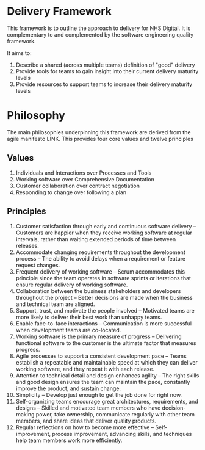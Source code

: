 # Delivery Framework
This framework is to outline the approach to delivery for NHS Digital.  It is complementary to and complemented by the software engineering quality framework.

It aims to:
1. Describe a shared (across multiple teams) definition of "good" delivery
2. Provide tools for teams to gain insight into their current delivery maturity levels
3. Provide resources to support teams to increase their delivery maturity levels

# Philosophy
The main philosophies underpinning this framework are derived from the agile manifesto LINK.  This provides four core values and twelve principles

## Values
1. Individuals and Interactions over Processes and Tools
2. Working software over Comprehensive Documentation
3. Customer collaboration over contract negotiation
4. Responding to change over following a plan

## Principles
1. Customer satisfaction through early and continuous software delivery – Customers are happier when they receive working software at regular intervals, rather than waiting extended periods of time between releases.
2. Accommodate changing requirements throughout the development process – The ability to avoid delays when a requirement or feature request changes.
3. Frequent delivery of working software – Scrum accommodates this principle since the team operates in software sprints or iterations that ensure regular delivery of working software.
4. Collaboration between the business stakeholders and developers throughout the project – Better decisions are made when the business and technical team are aligned.
5. Support, trust, and motivate the people involved – Motivated teams are more likely to deliver their best work than unhappy teams.
6. Enable face-to-face interactions – Communication is more successful when development teams are co-located.
7. Working software is the primary measure of progress – Delivering functional software to the customer is the ultimate factor that measures progress.
8. Agile processes to support a consistent development pace – Teams establish a repeatable and maintainable speed at which they can deliver working software, and they repeat it with each release.
9. Attention to technical detail and design enhances agility – The right skills and good design ensures the team can maintain the pace, constantly improve the product, and sustain change.
10. Simplicity – Develop just enough to get the job done for right now.
11. Self-organizing teams encourage great architectures, requirements, and designs – Skilled and motivated team members who have decision-making power, take ownership, communicate regularly with other team members, and share ideas that deliver quality products.
12. Regular reflections on how to become more effective – Self-improvement, process improvement, advancing skills, and techniques help team members work more efficiently.
